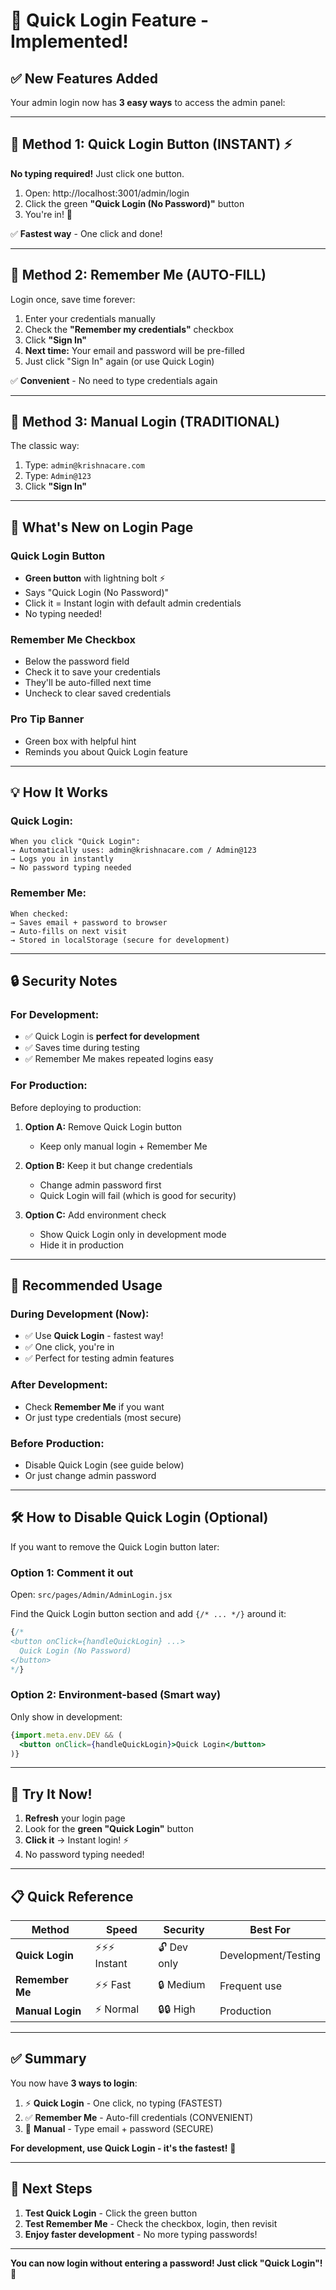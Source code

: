 # 🚀 Quick Login Feature - Implemented!

## ✅ **New Features Added**

Your admin login now has **3 easy ways** to access the admin panel:

---

## 🎯 **Method 1: Quick Login Button (INSTANT)** ⚡

**No typing required!** Just click one button.

1. Open: http://localhost:3001/admin/login
2. Click the green **"Quick Login (No Password)"** button
3. You're in! 🎉

✅ **Fastest way** - One click and done!

---

## 🎯 **Method 2: Remember Me (AUTO-FILL)**

Login once, save time forever:

1. Enter your credentials manually
2. Check the **"Remember my credentials"** checkbox
3. Click **"Sign In"**
4. **Next time:** Your email and password will be pre-filled
5. Just click "Sign In" again (or use Quick Login)

✅ **Convenient** - No need to type credentials again

---

## 🎯 **Method 3: Manual Login (TRADITIONAL)**

The classic way:

1. Type: `admin@krishnacare.com`
2. Type: `Admin@123`
3. Click **"Sign In"**

---

## 🎨 **What's New on Login Page**

### Quick Login Button
- **Green button** with lightning bolt ⚡
- Says "Quick Login (No Password)"
- Click it = Instant login with default admin credentials
- No typing needed!

### Remember Me Checkbox
- Below the password field
- Check it to save your credentials
- They'll be auto-filled next time
- Uncheck to clear saved credentials

### Pro Tip Banner
- Green box with helpful hint
- Reminds you about Quick Login feature

---

## 💡 **How It Works**

### Quick Login:
```
When you click "Quick Login":
→ Automatically uses: admin@krishnacare.com / Admin@123
→ Logs you in instantly
→ No password typing needed
```

### Remember Me:
```
When checked:
→ Saves email + password to browser
→ Auto-fills on next visit
→ Stored in localStorage (secure for development)
```

---

## 🔒 **Security Notes**

### For Development:
- ✅ Quick Login is **perfect for development**
- ✅ Saves time during testing
- ✅ Remember Me makes repeated logins easy

### For Production:
Before deploying to production:

1. **Option A:** Remove Quick Login button
   - Keep only manual login + Remember Me

2. **Option B:** Keep it but change credentials
   - Change admin password first
   - Quick Login will fail (which is good for security)

3. **Option C:** Add environment check
   - Show Quick Login only in development mode
   - Hide it in production

---

## 🎯 **Recommended Usage**

### During Development (Now):
- ✅ Use **Quick Login** - fastest way!
- ✅ One click, you're in
- ✅ Perfect for testing admin features

### After Development:
- Check **Remember Me** if you want
- Or just type credentials (most secure)

### Before Production:
- Disable Quick Login (see guide below)
- Or just change admin password

---

## 🛠️ **How to Disable Quick Login (Optional)**

If you want to remove the Quick Login button later:

### Option 1: Comment it out
Open: `src/pages/Admin/AdminLogin.jsx`

Find the Quick Login button section and add `{/* ... */}` around it:
```jsx
{/* 
<button onClick={handleQuickLogin} ...>
  Quick Login (No Password)
</button>
*/}
```

### Option 2: Environment-based (Smart way)
Only show in development:
```jsx
{import.meta.env.DEV && (
  <button onClick={handleQuickLogin}>Quick Login</button>
)}
```

---

## 🎉 **Try It Now!**

1. **Refresh** your login page
2. Look for the **green "Quick Login"** button
3. **Click it** → Instant login! ⚡
4. No password typing needed!

---

## 📋 **Quick Reference**

| Method | Speed | Security | Best For |
|--------|-------|----------|----------|
| **Quick Login** | ⚡⚡⚡ Instant | 🔓 Dev only | Development/Testing |
| **Remember Me** | ⚡⚡ Fast | 🔒 Medium | Frequent use |
| **Manual Login** | ⚡ Normal | 🔒🔒 High | Production |

---

## ✅ **Summary**

You now have **3 ways to login**:

1. ⚡ **Quick Login** - One click, no typing (FASTEST)
2. ✅ **Remember Me** - Auto-fill credentials (CONVENIENT)
3. 🔑 **Manual** - Type email + password (SECURE)

**For development, use Quick Login - it's the fastest!** 🚀

---

## 🎯 **Next Steps**

1. **Test Quick Login** - Click the green button
2. **Test Remember Me** - Check the checkbox, login, then revisit
3. **Enjoy faster development** - No more typing passwords!

---

**You can now login without entering a password! Just click "Quick Login"!** 🎉
